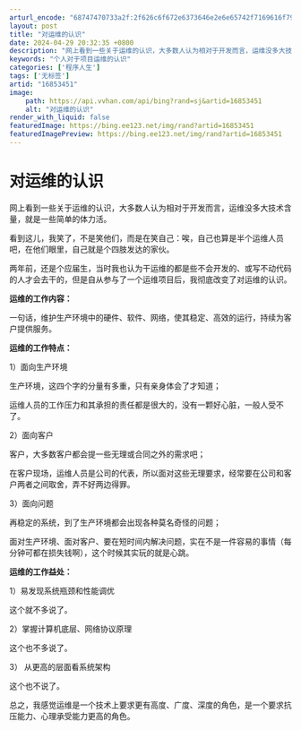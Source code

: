```yaml
---
arturl_encode: "68747470733a2f:2f626c6f672e6373646e2e6e65742f7169616f797570656e67:2f61727469636c652f64657461696c732f3136383533343531"
layout: post
title: "对运维的认识"
date: 2024-04-29 20:32:35 +0800
description: "网上看到一些关于运维的认识，大多数人认为相对于开发而言，运维没多大技术含量，就是一些简单的体力活。看"
keywords: "个人对于项目运维的认识"
categories: ['程序人生']
tags: ['无标签']
artid: "16853451"
image:
    path: https://api.vvhan.com/api/bing?rand=sj&artid=16853451
    alt: "对运维的认识"
render_with_liquid: false
featuredImage: https://bing.ee123.net/img/rand?artid=16853451
featuredImagePreview: https://bing.ee123.net/img/rand?artid=16853451
---
```


# 对运维的认识

网上看到一些关于运维的认识，大多数人认为相对于开发而言，运维没多大技术含量，就是一些简单的体力活。

看到这儿，我笑了，不是笑他们，而是在笑自己：唉，自己也算是半个运维人员吧，在他们眼里，自己就是个四肢发达的家伙。

两年前，还是个应届生，当时我也认为干运维的都是些不会开发的、或写不动代码的人才会去干的，但是自从参与了一个运维项目后，我彻底改变了对运维的认识。

**运维的工作内容：**

一句话，维护生产环境中的硬件、软件、网络，使其稳定、高效的运行，持续为客户提供服务。

**运维的工作特点：**

1）面向生产环境

生产环境，这四个字的分量有多重，只有亲身体会了才知道；

运维人员的工作压力和其承担的责任都是很大的，没有一颗好心脏，一般人受不了。

2）面向客户

客户，大多数客户都会提一些无理或合同之外的需求吧；

在客户现场，运维人员是公司的代表，所以面对这些无理要求，经常要在公司和客户两者之间取舍，弄不好两边得罪。

3）面向问题

再稳定的系统，到了生产环境都会出现各种莫名奇怪的问题；

面对生产环境、面对客户、要在短时间内解决问题，实在不是一件容易的事情（每分钟可都在损失钱啊），这个时候其实玩的就是心跳。

**运维的工作益处：**

1）易发现系统瓶颈和性能调优

这个就不多说了。

2）掌握计算机底层、网络协议原理

这个也不多说了。

3） 从更高的层面看系统架构

这个也不说了。

总之，我感觉运维是一个技术上要求更有高度、广度、深度的角色，是一个要求抗压能力、心理承受能力更高的角色。